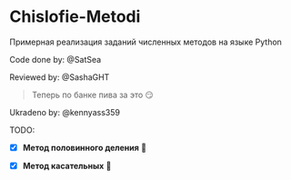 # Chislofie-Metodi

Примерная реализация заданий численных методов на языке Python

Code done by:  @SatSea

Reviewed by:  @SashaGHT

> Теперь по банке пива за это 😏


Ukradeno by: @kennyass359

TODO:
- [x] **Метод половинного деления** 🐌
- [x] **Метод касательных** 🐸

